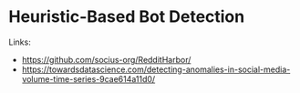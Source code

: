 # Heuristic-Based Bot Detection

Links:
- https://github.com/socius-org/RedditHarbor/
- https://towardsdatascience.com/detecting-anomalies-in-social-media-volume-time-series-9cae614a11d0/
